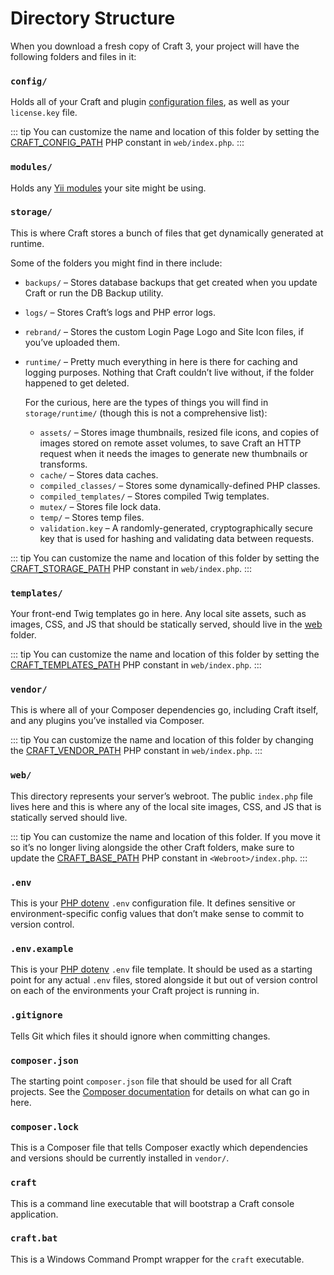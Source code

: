# Directory Structure

When you download a fresh copy of Craft 3, your project will have the following folders and files in it:

### `config/`

Holds all of your Craft and plugin [configuration files](config/README.md), as well as your `license.key` file.

::: tip You can customize the name and location of this folder by setting the [CRAFT_CONFIG_PATH](config/php-constants.md#craft-config-path) PHP constant in `web/index.php`. :::

### `modules/`

Holds any [Yii modules](https://www.yiiframework.com/doc/guide/2.0/en/structure-modules) your site might be using.

### `storage/`

This is where Craft stores a bunch of files that get dynamically generated at runtime.

Some of the folders you might find in there include:

- `backups/` – Stores database backups that get created when you update Craft or run the DB Backup utility.
- `logs/` – Stores Craft’s logs and PHP error logs.
- `rebrand/` – Stores the custom Login Page Logo and Site Icon files, if you’ve uploaded them.
- `runtime/` – Pretty much everything in here is there for caching and logging purposes. Nothing that Craft couldn’t live without, if the folder happened to get deleted.
    
    For the curious, here are the types of things you will find in `storage/runtime/` (though this is not a comprehensive list):
    
  - `assets/` – Stores image thumbnails, resized file icons, and copies of images stored on remote asset volumes, to save Craft an HTTP request when it needs the images to generate new thumbnails or transforms.
  - `cache/` – Stores data caches.
  - `compiled_classes/` – Stores some dynamically-defined PHP classes.
  - `compiled_templates/` – Stores compiled Twig templates.
  - `mutex/` – Stores file lock data.
  - `temp/` – Stores temp files.
  - `validation.key` – A randomly-generated, cryptographically secure key that is used for hashing and validating data between requests.

::: tip You can customize the name and location of this folder by setting the [CRAFT_STORAGE_PATH](config/php-constants.md#craft-storage-path) PHP constant in `web/index.php`. :::

### `templates/`

Your front-end Twig templates go in here. Any local site assets, such as images, CSS, and JS that should be statically served, should live in the [web](directory-structure.md#web) folder.

::: tip You can customize the name and location of this folder by setting the [CRAFT_TEMPLATES_PATH](config/php-constants.md#craft-templates-path) PHP constant in `web/index.php`. :::

### `vendor/`

This is where all of your Composer dependencies go, including Craft itself, and any plugins you’ve installed via Composer.

::: tip You can customize the name and location of this folder by changing the [CRAFT_VENDOR_PATH](config/php-constants.md#craft-vendor-path) PHP constant in `web/index.php`. :::

### `web/`

This directory represents your server’s webroot. The public `index.php` file lives here and this is where any of the local site images, CSS, and JS that is statically served should live.

::: tip You can customize the name and location of this folder. If you move it so it’s no longer living alongside the other Craft folders, make sure to update the [CRAFT_BASE_PATH](config/php-constants.md#craft-vendor-path) PHP constant in `<Webroot>/index.php`. :::

### `.env`

This is your [PHP dotenv](https://github.com/vlucas/phpdotenv) `.env` configuration file. It defines sensitive or environment-specific config values that don’t make sense to commit to version control.

### `.env.example`

This is your [PHP dotenv](https://github.com/vlucas/phpdotenv) `.env` file template. It should be used as a starting point for any actual `.env` files, stored alongside it but out of version control on each of the environments your Craft project is running in.

### `.gitignore`

Tells Git which files it should ignore when committing changes.

### `composer.json`

The starting point `composer.json` file that should be used for all Craft projects. See the [Composer documentation](https://getcomposer.org/doc/04-schema.md) for details on what can go in here.

### `composer.lock`

This is a Composer file that tells Composer exactly which dependencies and versions should be currently installed in `vendor/`.

### `craft`

This is a command line executable that will bootstrap a Craft console application.

### `craft.bat`

This is a Windows Command Prompt wrapper for the `craft` executable.
